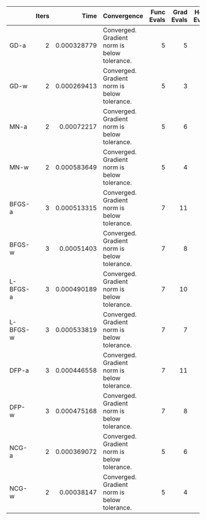 |          |   Iters |        Time | Convergence                                  |   Func Evals |   Grad Evals |   Hess Evals |
|:---------|--------:|------------:|:---------------------------------------------|-------------:|-------------:|-------------:|
| GD-a     |       2 | 0.000328779 | Converged. Gradient norm is below tolerance. |            5 |            5 |            0 |
| GD-w     |       2 | 0.000269413 | Converged. Gradient norm is below tolerance. |            5 |            3 |            0 |
| MN-a     |       2 | 0.00072217  | Converged. Gradient norm is below tolerance. |            5 |            6 |            3 |
| MN-w     |       2 | 0.000583649 | Converged. Gradient norm is below tolerance. |            5 |            4 |            3 |
| BFGS-a   |       3 | 0.000513315 | Converged. Gradient norm is below tolerance. |            7 |           11 |            0 |
| BFGS-w   |       3 | 0.00051403  | Converged. Gradient norm is below tolerance. |            7 |            8 |            0 |
| L-BFGS-a |       3 | 0.000490189 | Converged. Gradient norm is below tolerance. |            7 |           10 |            0 |
| L-BFGS-w |       3 | 0.000533819 | Converged. Gradient norm is below tolerance. |            7 |            7 |            0 |
| DFP-a    |       3 | 0.000446558 | Converged. Gradient norm is below tolerance. |            7 |           11 |            0 |
| DFP-w    |       3 | 0.000475168 | Converged. Gradient norm is below tolerance. |            7 |            8 |            0 |
| NCG-a    |       2 | 0.000369072 | Converged. Gradient norm is below tolerance. |            5 |            6 |            3 |
| NCG-w    |       2 | 0.00038147  | Converged. Gradient norm is below tolerance. |            5 |            4 |            3 |